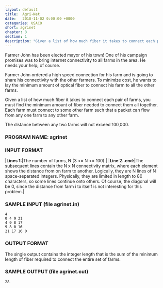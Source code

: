 ```yaml
---
layout: default
title:  Agri-Net
date:   2018-11-02 0:00:00 +0000
categories: USACO
short: agrinet
chapter: 3
section: 1
description: "Given a list of how much fiber it takes to connect each pair of farms, you must find the minimum amount of fiber needed to connect them all together. Each farm must connect to some other farm such that a packet can flow from any one farm to any other farm."
---
```


Farmer John has been elected mayor of his town! One of his campaign promises was to bring internet connectivity to all farms in the area. He needs your help, of course.

Farmer John ordered a high speed connection for his farm and is going to share his connectivity with the other farmers. To minimize cost, he wants to lay the minimum amount of optical fiber to connect his farm to all the other farms.

Given a list of how much fiber it takes to connect each pair of farms, you must find the minimum amount of fiber needed to connect them all together. Each farm must connect to some other farm such that a packet can flow from any one farm to any other farm.

The distance between any two farms will not exceed 100,000.

### PROGRAM NAME: agrinet

### INPUT FORMAT

|**Lines 1:**|The number of farms, N (3 <= N <= 100).|
|**Line 2..end:**|The subsequent lines contain the N x N connectivity matrix, where each element shows the distance from on farm to another. Logically, they are N lines of N space-separated integers. Physically, they are limited in length to 80 characters, so some lines continue onto others. Of course, the diagonal will be 0, since the distance from farm i to itself is not interesting for this problem.|

### SAMPLE INPUT (file agrinet.in)

```
4
0 4 9 21
4 0 8 17
9 8 0 16
21 17 16 0
```

### OUTPUT FORMAT

The single output contains the integer length that is the sum of the minimum length of fiber required to connect the entire set of farms.

### SAMPLE OUTPUT (file agrinet.out)

```
28
```